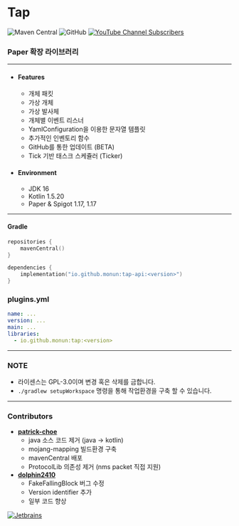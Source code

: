 # Tap

![Maven Central](https://img.shields.io/maven-central/v/io.github.monun/tap)
![GitHub](https://img.shields.io/github/license/monun/tap)
[![YouTube Channel Subscribers](https://img.shields.io/youtube/channel/subscribers/UCDrAR1OWC2MD4s0JLetN0MA?label=%EA%B0%81%EB%B3%84&style=social)](https://www.youtube.com/channel/UCDrAR1OWC2MD4s0JLetN0MA)

### Paper 확장 라이브러리

---

* #### Features
    * 개체 패킷
    * 가상 개체
    * 가상 발사체
    * 개체별 이벤트 리스너
    * YamlConfiguration을 이용한 문자열 템플릿
    * 추가적인 인벤토리 함수
    * GitHub를 통한 업데이트 (BETA)
    * Tick 기반 태스크 스케쥴러 (Ticker)

* #### Environment
    * JDK 16
    * Kotlin 1.5.20
    * Paper & Spigot 1.17, 1.17

---

#### Gradle

```kotlin
repositories {
    mavenCentral()
}
```

```kotlin
dependencies {
    implementation("io.github.monun:tap-api:<version>")
}
```

### plugins.yml

```yaml
name: ...
version: ...
main: ...
libraries:
  - io.github.monun:tap:<version>
```

---

### NOTE

* 라이센스는 GPL-3.0이며 변경 혹은 삭제를 금합니다.
* `./gradlew setupWorkspace` 명령을 통해 작업환경을 구축 할 수 있습니다.

---

### Contributors

* [**patrick-choe**](https://github.com/patrick-choe)
    * java 소스 코드 제거 (java -> kotlin)
    * mojang-mapping 빌드환경 구축
    * mavenCentral 배포
    * ProtocolLib 의존성 제거 (nms packet 직접 지원)
* [**dolphin2410**](https://github.com/dolphin2410)
    * FakeFallingBlock 버그 수정
    * Version identifier 추가
    * 일부 코드 향상

[![Jetbrains](https://i.ibb.co/fp0CyZ7/jetbrains.png)](https://jb.gg/OpenSource)